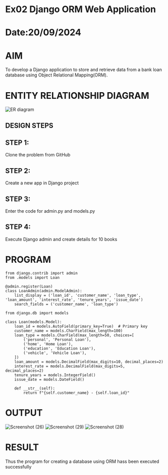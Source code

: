 # Ex02 Django ORM Web Application
# Date:20/09/2024
# AIM
To develop a Django application to store and retrieve data from a bank loan database using Object Relational Mapping(ORM).

# ENTITY RELATIONSHIP DIAGRAM

![ER diagram](https://github.com/user-attachments/assets/fc9c4ceb-c330-4999-a95b-834da7716bb7)

## DESIGN STEPS
## STEP 1:
Clone the problem from GitHub

## STEP 2:
Create a new app in Django project

## STEP 3:
Enter the code for admin.py and models.py

## STEP 4:
Execute Django admin and create details for 10 books


# PROGRAM
```
from django.contrib import admin
from .models import Loan

@admin.register(Loan)
class LoanAdmin(admin.ModelAdmin):
    list_display = ('loan_id', 'customer_name', 'loan_type', 'loan_amount', 'interest_rate', 'tenure_years', 'issue_date')
    search_fields = ('customer_name', 'loan_type')

from django.db import models

class Loan(models.Model):
    loan_id = models.AutoField(primary_key=True)  # Primary key
    customer_name = models.CharField(max_length=100)
    loan_type = models.CharField(max_length=50, choices=[
        ('personal', 'Personal Loan'),
        ('home', 'Home Loan'),
        ('education', 'Education Loan'),
        ('vehicle', 'Vehicle Loan'),
    ])
    loan_amount = models.DecimalField(max_digits=10, decimal_places=2)
    interest_rate = models.DecimalField(max_digits=5, decimal_places=2)
    tenure_years = models.IntegerField()
    issue_date = models.DateField()

    def __str__(self):
        return f"{self.customer_name} - {self.loan_id}"
```
# OUTPUT

![Screenshot (26)](https://github.com/user-attachments/assets/95f03c72-4f81-443d-ad29-b9bd95bcc52c)
![Screenshot (29)](https://github.com/user-attachments/assets/5507bc22-e959-42d2-82d3-c2582f67b062)
![Screenshot (28)](https://github.com/user-attachments/assets/f4b182bf-ad28-42be-a8df-95af445a386d)


# RESULT
Thus the program for creating a database using ORM hass been executed successfully
